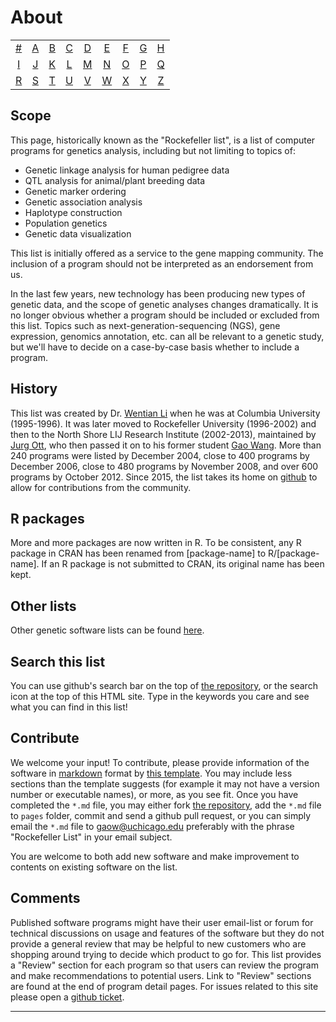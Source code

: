 # About
|     |     |     |     |     |     |     |     |     |
|:-:  |:-:  |:-:  |:-:  |:-:  |:-:  |:-:  |:-:  |:-:  |
| [#](alphabetic-list.html#0) 	| [A](alphabetic-list.html#a) 	| [B](alphabetic-list.html#b) 	| [C](alphabetic-list.html#c) 	| [D](alphabetic-list.html#d) 	| [E](alphabetic-list.html#e) 	| [F](alphabetic-list.html#f) 	| [G](alphabetic-list.html#g) 	| [H](alphabetic-list.html#h) 	|
| [I](alphabetic-list.html#i) 	| [J](alphabetic-list.html#j) 	| [K](alphabetic-list.html#k) 	| [L](alphabetic-list.html#l) 	| [M](alphabetic-list.html#m) 	| [N](alphabetic-list.html#n) 	| [O](alphabetic-list.html#o) 	| [P](alphabetic-list.html#p) 	| [Q](alphabetic-list.html#q) 	|
| [R](alphabetic-list.html#r) 	| [S](alphabetic-list.html#s) 	| [T](alphabetic-list.html#t) 	| [U](alphabetic-list.html#u) 	| [V](alphabetic-list.html#v) 	| [W](alphabetic-list.html#w) 	| [X](alphabetic-list.html#x) 	| [Y](alphabetic-list.html#y) 	| [Z](alphabetic-list.html#z)  	|

## Scope
This page, historically known as the "Rockefeller list", is a list of computer programs for genetics analysis, including but not limiting to topics of:

* Genetic linkage analysis for human pedigree data
* QTL analysis for animal/plant breeding data
* Genetic marker ordering
* Genetic association analysis
* Haplotype construction
* Population genetics
* Genetic data visualization

This list is initially offered as a service to the gene mapping community. The inclusion of a program should not be interpreted as an endorsement from us.

In the last few years, new technology has been producing new types of genetic data, and the scope of genetic analyses changes dramatically. It is no longer obvious whether a program should be included or excluded from this list. Topics such as next-generation-sequencing (NGS), gene expression, genomics annotation, etc. can all be relevant to a genetic study, but we'll have to decide on a case-by-case basis whether to include a program.

## History
This list was created by Dr. [Wentian Li](https://scholar.google.com/citations?user=XsMM0oQAAAAJ&hl=en) when he was at Columbia University (1995-1996). It was later moved to Rockefeller University (1996-2002) and then to the North Shore LIJ Research Institute (2002-2013), maintained by [Jurg Ott](http://www.jurgott.org/), who then passed it on to his former student [Gao Wang](http://tigerwang.org/profile). More than 240 programs were listed by December 2004, close to 400 programs by December 2006, close to 480 programs by November 2008, and over 600 programs by October 2012. Since 2015, the list takes its home on [github](https://github.com/gaow/genetic-analysis-software) to allow for contributions from the community.

## R packages
More and more packages are now written in R. To be consistent, any R package in CRAN has been renamed from [package-name] to R/[package-name]. If an R package is not submitted to CRAN, its original name has been kept.

## Other lists
Other genetic software lists can be found [here](other-genetic-analysis-software-lists.html).

## Search this list
You can use github's search bar on the top of [the repository](https://github.com/gaow/genetic-analysis-software), or the search icon at the top of this HTML site. Type in the keywords you care and see what you can find in this list!

## Contribute
We welcome your input! To contribute, please provide information of the software in [markdown](https://guides.github.com/features/mastering-markdown) format by [this template](https://raw.githubusercontent.com/gaow/genetic-analysis-software/master/Template.md). You may include less sections than the template suggests (for example it may not have a version number or executable names), or more, as you see fit. Once you have completed the `*.md` file, you may either fork [the repository](https://github.com/gaow/genetic-analysis-software), add the `*.md` file to `pages` folder, commit and send a github pull request, or you can simply email the `*.md` file to <gaow@uchicago.edu> preferably with the phrase "Rockefeller List" in your email subject.

You are welcome to both add new software and make improvement to contents on existing software on the list.

## Comments
Published software programs might have their user email-list or forum for technical discussions on usage and features of the software but they do not provide a general review that may be helpful to new customers who are shopping around trying to decide which product to go for. This list provides a "Review" section for each program so that users can review the program and make recommendations to potential users. Link to "Review" sections are found at the end of program detail pages. For issues related to this site please open a [github ticket](https://github.com/gaow/genetic-analysis-software/issues).

---
